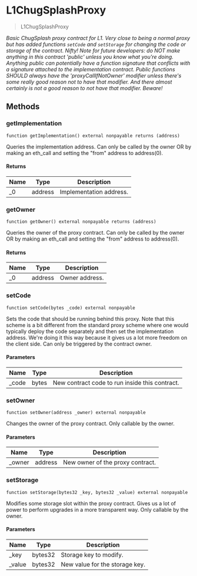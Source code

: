 # L1ChugSplashProxy



> L1ChugSplashProxy



*Basic ChugSplash proxy contract for L1. Very close to being a normal proxy but has added functions `setCode` and `setStorage` for changing the code or storage of the contract. Nifty! Note for future developers: do NOT make anything in this contract &#39;public&#39; unless you know what you&#39;re doing. Anything public can potentially have a function signature that conflicts with a signature attached to the implementation contract. Public functions SHOULD always have the &#39;proxyCallIfNotOwner&#39; modifier unless there&#39;s some *really* good reason not to have that modifier. And there almost certainly is not a good reason to not have that modifier. Beware!*

## Methods

### getImplementation

```solidity
function getImplementation() external nonpayable returns (address)
```

Queries the implementation address. Can only be called by the owner OR by making an eth_call and setting the &quot;from&quot; address to address(0).




#### Returns

| Name | Type | Description |
|---|---|---|
| _0 | address | Implementation address.

### getOwner

```solidity
function getOwner() external nonpayable returns (address)
```

Queries the owner of the proxy contract. Can only be called by the owner OR by making an eth_call and setting the &quot;from&quot; address to address(0).




#### Returns

| Name | Type | Description |
|---|---|---|
| _0 | address | Owner address.

### setCode

```solidity
function setCode(bytes _code) external nonpayable
```

Sets the code that should be running behind this proxy. Note that this scheme is a bit different from the standard proxy scheme where one would typically deploy the code separately and then set the implementation address. We&#39;re doing it this way because it gives us a lot more freedom on the client side. Can only be triggered by the contract owner.



#### Parameters

| Name | Type | Description |
|---|---|---|
| _code | bytes | New contract code to run inside this contract.

### setOwner

```solidity
function setOwner(address _owner) external nonpayable
```

Changes the owner of the proxy contract. Only callable by the owner.



#### Parameters

| Name | Type | Description |
|---|---|---|
| _owner | address | New owner of the proxy contract.

### setStorage

```solidity
function setStorage(bytes32 _key, bytes32 _value) external nonpayable
```

Modifies some storage slot within the proxy contract. Gives us a lot of power to perform upgrades in a more transparent way. Only callable by the owner.



#### Parameters

| Name | Type | Description |
|---|---|---|
| _key | bytes32 | Storage key to modify.
| _value | bytes32 | New value for the storage key.




